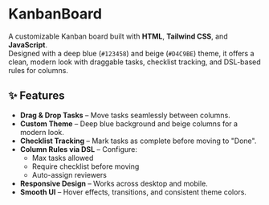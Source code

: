 # KanbanBoard

A customizable Kanban board built with **HTML**, **Tailwind CSS**, and **JavaScript**.  
Designed with a deep blue (`#123458`) and beige (`#D4C9BE`) theme, it offers a clean, modern look with draggable tasks, checklist tracking, and DSL-based rules for columns.

## ✨ Features

- **Drag & Drop Tasks** – Move tasks seamlessly between columns.
- **Custom Theme** – Deep blue background and beige columns for a modern look.
- **Checklist Tracking** – Mark tasks as complete before moving to "Done".
- **Column Rules via DSL** – Configure:
  - Max tasks allowed
  - Require checklist before moving
  - Auto-assign reviewers
- **Responsive Design** – Works across desktop and mobile.
- **Smooth UI** – Hover effects, transitions, and consistent theme colors.





